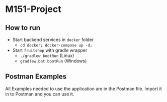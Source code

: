 # M151-Project

## How to run

 * Start backend services in `docker` folder
    * `cd docker; docker-compose up -d;`
  * Start `fruitshop` with gradle wrapper
    * `./gradlew bootRun` (Linux)
    * `gradlew.bat bootRun` (Windows)

## Postman Examples

All Examples needed to use the application are in the Postman file. Import it in to Postman and you can use it.